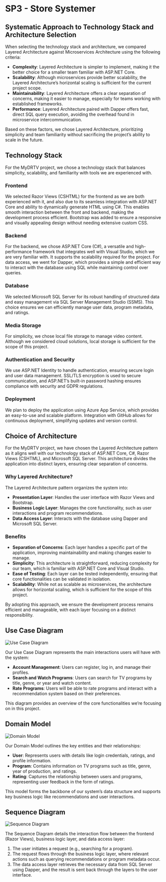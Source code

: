 # SP3 - Store Systemer

## Systematic Approach to Technology Stack and Architecture Selection

When selecting the technology stack and architecture, we compared Layered Architecture against Microservices Architecture using the following criteria:

- **Complexity**: Layered Architecture is simpler to implement, making it the better choice for a smaller team familiar with ASP.NET Core.
- **Scalability**: Although microservices provide better scalability, the Layered Architecture’s horizontal scaling is sufficient for the current project scope.
- **Maintainability**: Layered Architecture offers a clear separation of concerns, making it easier to manage, especially for teams working with established frameworks.
- **Performance**: Layered Architecture paired with Dapper offers fast, direct SQL query execution, avoiding the overhead found in microservice intercommunication.

Based on these factors, we chose Layered Architecture, prioritizing simplicity and team familiarity without sacrificing the project’s ability to scale in the future.

## Technology Stack

For the MyDRTV project, we chose a technology stack that balances simplicity, scalability, and familiarity with tools we are experienced with.

### Frontend
We selected Razor Views (CSHTML) for the frontend as we are both experienced with it, and also due to its seamless integration with ASP.NET Core and ability to dynamically generate HTML using C#. This enables smooth interaction between the front and backend, making the development process efficient. Bootstrap was added to ensure a responsive and visually appealing design without needing extensive custom CSS.

### Backend
For the backend, we chose ASP.NET Core (C#), a versatile and high-performance framework that integrates well with Visual Studio, which we are very familiar with. It supports the scalability required for the project. For data access, we went for Dapper, which provides a simple and efficient way to interact with the database using SQL while maintaining control over queries.

### Database
We selected Microsoft SQL Server for its robust handling of structured data and easy management via SQL Server Management Studio (SSMS). This choice ensures we can efficiently manage user data, program metadata, and ratings.

### Media Storage
For simplicity, we chose local file storage to manage video content. Although we considered cloud solutions, local storage is sufficient for the scope of this project.

### Authentication and Security
We use ASP.NET Identity to handle authentication, ensuring secure login and user data management. SSL/TLS encryption is used to secure communication, and ASP.NET’s built-in password hashing ensures compliance with security and GDPR regulations.

### Deployment
We plan to deploy the application using Azure App Service, which provides an easy-to-use and scalable platform. Integration with GitHub allows for continuous deployment, simplifying updates and version control.

## Choice of Architecture

For the MyDRTV project, we have chosen the Layered Architecture pattern as it aligns well with our technology stack of ASP.NET Core, C#, Razor Views (CSHTML), and Microsoft SQL Server. This architecture divides the application into distinct layers, ensuring clear separation of concerns.

### Why Layered Architecture?

The Layered Architecture pattern organizes the system into:
- **Presentation Layer**: Handles the user interface with Razor Views and Bootstrap.
- **Business Logic Layer**: Manages the core functionality, such as user interactions and program recommendations.
- **Data Access Layer**: Interacts with the database using Dapper and Microsoft SQL Server.

### Benefits
- **Separation of Concerns**: Each layer handles a specific part of the application, improving maintainability and making changes easier to manage.
- **Simplicity**: This architecture is straightforward, reducing complexity for our team, which is familiar with ASP.NET Core and Visual Studio.
- **Ease of Testing**: Each layer can be tested independently, ensuring that core functionalities can be validated in isolation.
- **Scalability**: While not as scalable as microservices, the architecture allows for horizontal scaling, which is sufficient for the scope of this project.

By adopting this approach, we ensure the development process remains efficient and manageable, with each layer focusing on a distinct responsibility.

## Use Case Diagram
![Use Case Diagram](./path-to-your-image/your-image-filename.png)

Our Use Case Diagram represents the main interactions users will have with the system:
- **Account Management**: Users can register, log in, and manage their profiles.
- **Search and Watch Programs**: Users can search for TV programs by title, genre, or year and watch content.
- **Rate Programs**: Users will be able to rate programs and interact with a recommendation system based on their preferences.

This diagram provides an overview of the core functionalities we’re focusing on in this project.

## Domain Model
![Domain Model](./path-to-your-image/your-image-filename.png)

Our Domain Model outlines the key entities and their relationships:
- **User**: Represents users with details like login credentials, ratings, and profile information.
- **Program**: Contains information on TV programs such as title, genre, year of production, and ratings.
- **Rating**: Captures the relationship between users and programs, representing user feedback in the form of ratings.

This model forms the backbone of our system’s data structure and supports key business logic like recommendations and user interactions.

## Sequence Diagram
![Sequence Diagram](./path-to-your-image/your-image-filename.png)

The Sequence Diagram details the interaction flow between the frontend (Razor Views), business logic layer, and data access layer:
1. The user initiates a request (e.g., searching for a program).
2. The request flows through the business logic layer, where relevant actions such as querying recommendations or program metadata occur.
3. The data access layer retrieves the necessary data from SQL Server using Dapper, and the result is sent back through the layers to the user interface.

